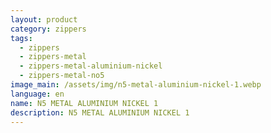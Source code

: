 ```yaml
---
layout: product
category: zippers
tags:
  - zippers
  - zippers-metal
  - zippers-metal-aluminium-nickel
  - zippers-metal-no5
image_main: /assets/img/n5-metal-aluminium-nickel-1.webp
language: en
name: N5 METAL ALUMINIUM NICKEL 1
description: N5 METAL ALUMINIUM NICKEL 1
---
```

